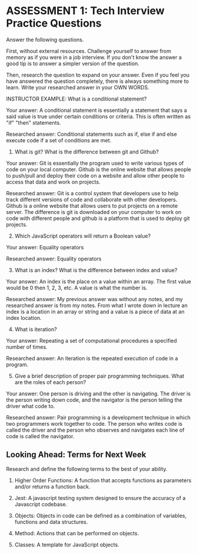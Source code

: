 # ASSESSMENT 1: Tech Interview Practice Questions
Answer the following questions.

First, without external resources. Challenge yourself to answer from memory as if you were in a job interview. If you don't know the answer a good tip is to answer a simpler version of the question.

Then, research the question to expand on your answer. Even if you feel you have answered the question completely, there is always something more to learn. Write your researched answer in your OWN WORDS.

INSTRUCTOR EXAMPLE: What is a conditional statement?

  Your answer: A conditional statement is essentially a statement that says a said value is true under certain conditions or criteria. This is often written as "if" "then" statements.

  Researched answer: Conditional statements such as if, else if and else execute code if a set of conditions are met.



1. What is git? What is the difference between git and Github?

  Your answer: Git is essentially the program used to write various types of code on your local computer. Github is the online website that allows people to push/pull and deploy their code on a website and allow other people to access that data and work on projects.

  Researched answer: Git is a control system that developers use to help track different versions of code and collaborate with other developers. Github is a online website that allows users to put projects on a remote server. The difference is git is downloaded on your computer to work on code with different people and github is a platform that is used to deploy git projects.


2. Which JavaScript operators will return a Boolean value?

  Your answer: Equality operators

  Researched answer: Equality operators



3. What is an index? What is the difference between index and value?

  Your answer: An index is the place on a value within an array. The first value would be 0 then 1, 2, 3, etc. A value is what the number is.

  Researched answer: My previous answer was without any notes, and my researched answer is from my notes. From what I wrote down in lecture an index is a location in an array or string and a value is a piece of data at an index location.



4. What is iteration?

  Your answer: Repeating a set of computational procedures a specified number of times.

  Researched answer: An iteration is the repeated execution of code in a program.


5. Give a brief description of proper pair programming techniques. What are the roles of each person?

  Your answer: One person is driving and the other is navigating. The driver is the person writing down code, and the navigator is the person telling the driver what code to.

  Researched answer: Pair programming is a development technique in which two programmers work together to code. The person who writes code is called the driver and the person who observes and navigates each line of code is called the navigator.



## Looking Ahead: Terms for Next Week

Research and define the following terms to the best of your ability.

1. Higher Order Functions: A function that accepts functions as parameters and/or returns a function back.

2. Jest: A javascript testing system designed to ensure the accuracy of a Javascript codebase.

3. Objects: Objects in code can be defined as a combination of variables, functions and data structures.

4. Method: Actions that can be performed on objects.

5. Classes: A template for JavaScript objects.
